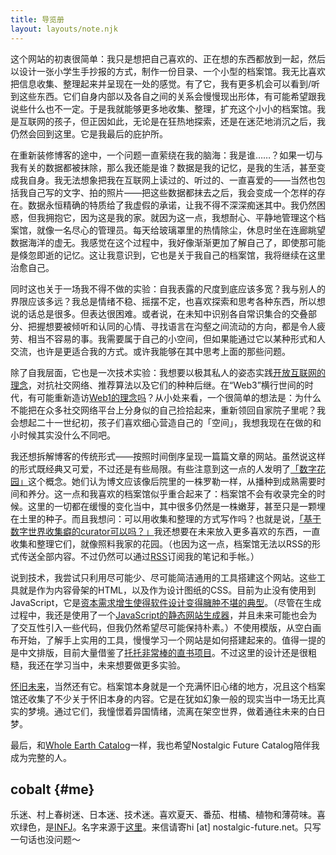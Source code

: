 ```yaml
---
title: 导览册
layout: layouts/note.njk
---
```


这个网站的初衷很简单：我只是想把自己喜欢的、正在想的东西都放到一起，然后以设计一张小学生手抄报的方式，制作一份目录、一个小型的档案馆。我无比喜欢把信息收集、整理起来并呈现在一处的感觉。有了它，我有更多机会可以看到/听到这些东西。它们自身内部以及各自之间的关系会慢慢现出形体，有可能希望跟我说些什么也不一定。于是我就能够更多地收集、整理，扩充这个小小的档案馆。我是互联网的孩子，但正因如此，无论是在狂热地探索，还是在迷茫地消沉之后，我仍然会回到这里。它是我最后的庇护所。

在重新装修博客的途中，一个问题一直萦绕在我的脑海：我是谁……？如果一切与我有关的数据都被抹除，那么我还能是谁？数据是我的记忆，是我的生活，甚至变成我自身。我无法想象把我在互联网上读过的、听过的、一直喜爱的——当然也包括我自己写的文字、拍的照片——把这些数据都抹去之后，我会变成一个怎样的存在。数据永恒精确的特质给了我虚假的承诺，让我不得不深深痴迷其中。我仍然困惑，但我拥抱它，因为这是我的家。就因为这一点，我想耐心、平静地管理这个档案馆，就像一名尽心的管理员。每天给玻璃罩里的热情除尘，休息时坐在连廊眺望数据海洋的虚无。我感觉在这个过程中，我好像渐渐更加了解自己了，即使那可能是倏忽即逝的记忆。这让我意识到，它也是关于我自己的档案馆，我将继续在这里治愈自己。

同时这也关于一场我不得不做的实验：自我表露的尺度到底应该多宽？我与别人的界限应该多远？我总是情绪不稳、摇摆不定，也喜欢探索和思考各种东西，所以想说的话总是很多。但表达很困难。或者说，在未知中识别各自常识集合的交叠部分、把握想要被倾听和认同的心情、寻找语言在沟壑之间流动的方向，都是令人疲劳、相当不容易的事。我需要属于自己的小空间，但如果能通过它以某种形式和人交流，也许是更适合我的方式。或许我能够在其中思考上面的那些问题。

除了自我层面，它也是一次技术实验：我想要以极其私人的姿态实践[开放互联网的理念](https://yitianshijie.net/episodes/13)，对抗社交网络、推荐算法以及它们的种种后继。在“Web3”横行世间的时代，有可能重新造访[Web1的理念吗](https://neustadt.fr/essays/the-small-web/)？从小处来看，一个很简单的想法是：为什么不能把在众多社交网络平台上分身似的自己捡拾起来，重新领回自家院子里呢？我会想起二十一世纪初，孩子们喜欢细心营造自己的「空间」，我想我现在在做的和小时候其实没什么不同吧。

我还想拆解博客的传统形式——按照时间倒序呈现一篇篇文章的网站。虽然说这样的形式既经典又可爱，不过还是有些局限。有些注意到这一点的人发明了[「数字花园」](https://maggieappleton.com/garden-history)这个概念。她们认为博文应该像后院里的一株罗勒一样，从播种到成熟需要时间和养分。这一点和我喜欢的档案馆似乎重合起来了：档案馆不会有收录完全的时候。这里的一切都在缓慢的变化当中，其中很多仍然是一株嫩芽，甚至只是一颗埋在土里的种子。而且我想问：可以用收集和整理的方式写作吗？也就是说，[「基于数字世界收集癖的curator可以吗？」](/log/#tw-1163851482220748801)我还想要在未来放入更多喜欢的东西，一直收集和整理它们，就像照料我家的花园。（也因为这一点，档案馆无法以RSS的形式传送全部内容。不过仍然可以通过[RSS](/feed.rss)订阅我的笔记和手帐。）

说到技术，我尝试只利用尽可能少、尽可能简洁通用的工具搭建这个网站。这些工具就是作为内容骨架的HTML，以及作为设计图纸的CSS。目前为止没有使用到JavaScript，它是[资本需求增生使得软件设计变得臃肿不堪的典型](https://infrequently.org/2023/02/the-market-for-lemons)。（尽管在生成过程中，我还是使用了一个[JavaScript的静态网站生成器](https://lume.land)，并且未来可能也会为了交互性引入一些代码，但我仍然希望尽可能保持朴素。）不使用模版，从空白画布开始，了解手上实用的工具，慢慢学习一个网站是如何搭建起来的。值得一提的是中文排版，目前大量借鉴了[托托非常棒的直书项目](https://github.com/Denkiame/Tategaki)。不过这里的设计还是很粗糙，我还在学习当中，未来想要做更多实验。

[怀旧未来](/note/post/nostalgic-future/)，当然还有它。档案馆本身就是一个充满怀旧心绪的地方，况且这个档案馆还收集了不少关于怀旧本身的内容。它是在犹如幻象一般的现实当中一场无比真实的梦境。通过它们，我憧憬着异国情绪，流离在架空世界，做着通往未来的白日梦。

最后，和[Whole Earth Catalog](https://wholeearth.info/)一样，我也希望Nostalgic Future Catalog陪伴我成为完整的人。

## cobalt {#me}
乐迷、村上春树迷、日本迷、技术迷。喜欢夏天、番茄、柑橘、植物和薄荷味。喜欢绿色，是[INFJ](/note/post/infj/)。名字来源于[这里](/photo/#va-11-cobalt-velvet-jpg)。来信请寄hi \[at] nostalgic-future.net。只写一句话也没问题～